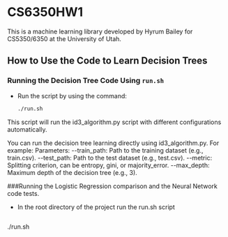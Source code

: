# CS6350HW1
This is a machine learning library developed by Hyrum Bailey for CS5350/6350 at the University of Utah.

## How to Use the Code to Learn Decision Trees

### Running the Decision Tree Code Using `run.sh`
- Run the script by using the command:
  ```bash
  ./run.sh

This script will run the id3_algorithm.py script with different configurations automatically.

You can run the decision tree learning directly using id3_algorithm.py. For example:
Parameters:
--train_path: Path to the training dataset (e.g., train.csv).
--test_path: Path to the test dataset (e.g., test.csv).
--metric: Splitting criterion, can be entropy, gini, or majority_error.
--max_depth: Maximum depth of the decision tree (e.g., 3).


###Running the Logistic Regression comparison and the Neural Network code tests.

 - In the root directory of the project run the run.sh script
   ```bash
  ./run.sh